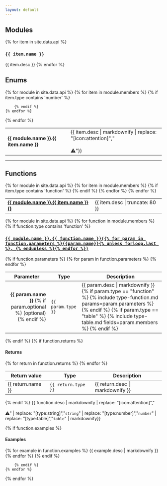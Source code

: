 ```yaml
---
layout: default
---
```

## Modules
{% for item in site.data.api %}
### <code>{{ item.name }}</code>
{{ item.desc }}
{% endfor %}

## Enums
<table>
    <tbody>
{% for module in site.data.api %}
    {% for item in module.members %}
        {% if item.type contains 'number' %}
        <tr>
            <td><strong>{{ module.name }}.{{ item.name }}</strong></td>
            <td>{{ item.desc | markdownify | replace: "[icon:attention]","<br><br>⚠️"}}</td>
        </tr>

        {% endif %}
    {% endfor %}
{% endfor %}
    </tbody>
</table>

<hr>

## Functions
<table>
    <tbody>
{% for module in site.data.api %}
    {% for item in module.members %}
        {% if item.type contains 'function' %}
        <tr>
            <td><a href="#{{ item.name | url_encode }}"><strong>{{ module.name }}.{{ item.name }}()</strong></a></td>
            <td>{{ item.desc | truncate: 80 }}</td>
        </tr>
        {% endif %}
    {% endfor %}
{% endfor %}
    </tbody>
</table>

{% for module in site.data.api %}
    {% for function in module.members %}
        {% if function.type contains 'function' %}
<div class="function-wrap">
<h3 class="function-header"><a href="#{{ function.name | url_encode }}" id="{{ function.name | url_encode }}"><code>{{ module.name }}.{{ function.name }}({% for param in function.parameters %}{{param.name}}{% unless forloop.last %}, {% endunless %}{% endfor %})</code></a></h3>
{% if function.parameters %}
<table>
    <thead>
        <tr>
            <th>Parameter</th>
            <th>Type</th>
            <th>Description</th>
        </tr>
    </thead>
    <tbody>
    {% for param in function.parameters %}
        <tr>
            <td style="text-align: right;">
                <strong>{{ param.name }}</strong>
                {% if param.optional %}
                    (optional)
                {% endif %}
            </td>
            <td><code>{{ param.type }}</code></td>
            <td>{{ param.desc | markdownify }}
                {% if param.type == "function" %}
                {% include type-function.md params=param.parameters %}
                {% endif %}
                {% if param.type == "table" %}
                {% include type-table.md fields=param.members %}
                {% endif %}
            </td>
        </tr>
        {% endfor %}
    </tbody>
</table>
{% endif %}
{% if function.returns %}
    <table>
        <thead>
            <tr>
                <th>Return value</th>
                <th>Type</th>
                <th>Description</th>
            </tr>
        </thead>
        <tbody>
            <h4>Returns</h4>
            {% for return in function.returns %}
                <tr>
                    <td>{{ return.name }}</td>
                    <td><code class="inline-code-block">{{ return.type }}</code></td>
                    <td>{{ return.desc | markdownify }}</td>
                </tr>
            {% endfor %}
        </tbody>
    </table>
{% endif %}
{{ function.desc | markdownify | replace: "[icon:attention]","<br><br>⚠️" | replace: "[type:string]","<code class='inline-code-block'>string</code>" | replace: "[type:number]","<code class='inline-code-block'>number</code>" | replace: "[type:table]","<code class='inline-code-block'>table</code>" | markdownify}}

{% if function.examples %}
<h4>Examples</h4>
{% for example in function.examples %}
{{ example.desc | markdownify }}
{% endfor %}
{% endif %}
</div>

        {% endif %}
    {% endfor %}
{% endfor %}
